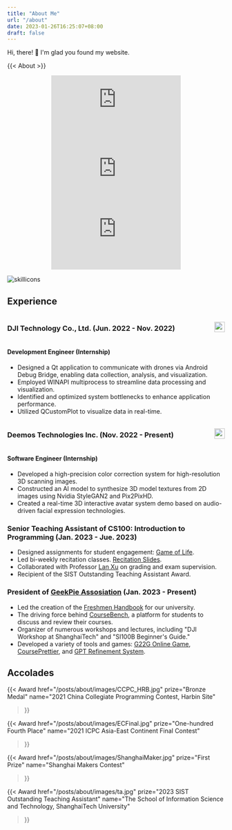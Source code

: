 ```yaml
---
title: "About Me"
url: "/about"
date: 2023-01-26T16:25:07+08:00
draft: false
---
```


Hi, there! 👋 I'm glad you found my website.

{{< About >}}

<div style="display:flex; justify-content: space-evenly; flex-wrap: wrap;">
<iframe
    src="https://github-readme-stats-one-bice.vercel.app/api?username=clarivy&theme=transparent&show_icons=true&include_all_commits=true&role=OWNER,ORGANIZATION_MEMBER&count_private=true&line_height=29"
    style="border: 0;overflow: hidden;"
    >
</iframe>
<iframe
    src="https://github-readme-stats.vercel.app/api/top-langs/?username=clarivy&theme=transparent&layout=compact&langs_count=6&include_all_commits=true&role=OWNER,ORGANIZATION_MEMBER&include_orgs=true"
    style="border: 0;overflow: hidden;"
    >
</iframe>
</div>

<div style="display:flex; justify-content: space-evenly; flex-wrap: wrap;">
<iframe
    src="https://github-readme-streak-stats.herokuapp.com/?user=clarivy&hide_border=true&background=EBEBEB00&theme=tokyonight&mode=weekly"
    style="border: 0;"
    >
    </iframe>
</div>

![skillicons](https://skillicons.dev/icons?i=cpp,py,pytorch,qt,cmake,git,github,linux,md,matlab,react,regex,vim,vite,vscode,vue,nextjs,nodejs,fastapi,docker,d3,js,ts,html,css,arduino,blender,c,webpack,visualstudio)

## Experience

<div style="display:flex; justify-content: space-between;align-items: center;">
<h3>
DJI Technology Co., Ltd. (Jun. 2022 - Nov. 2022)
</h3>
<img src="/posts/about/images/dji.svg" style="height:24px;margin:0;">
</img>
</div>

#### Development Engineer (Internship)

- Designed a Qt application to communicate with drones via Android Debug Bridge, enabling data collection, analysis, and visualization.
- Employed WINAPI multiprocess to streamline data processing and visualization.
- Identified and optimized system bottlenecks to enhance application performance.
- Utilized QCustomPlot to visualize data in real-time.

<div style="display:flex; justify-content: space-between;align-items: center;">
<h3>
Deemos Technologies Inc. (Nov. 2022 - Present)
</h3>
<img src="/posts/about/images/deemos-dark.png" style="height:24px;margin:0;">
</img>
</div>

#### Software Engineer (Internship)

- Developed a high-precision color correction system for high-resolution 3D scanning images.
- Constructed an AI model to synthesize 3D model textures from 2D images using Nvidia StyleGAN2 and Pix2PixHD.
- Created a real-time 3D interactive avatar system demo based on audio-driven facial expression technologies.

### Senior Teaching Assistant of CS100: Introduction to Programming (Jan. 2023 - Jue. 2023)

- Designed assignments for student engagement: [Game of Life](https://github.com/Clarivy/GameOfLife-Homework).
- Led bi-weekly recitation classes. [Recitation Slides](https://github.com/GKxxQAQ/CS100-recitations-spring2023).
- Collaborated with Professor [Lan Xu](https://www.xu-lan.com/) on grading and exam supervision.
- Recipient of the SIST Outstanding Teaching Assistant Award.

### President of [GeekPie Assosiation](https://github.com/ShanghaitechGeekPie/) (Jan. 2023 - Present)

- Led the creation of the [Freshmen Handbook](https://github.com/ShanghaitechGeekPie/fresh) for our university.
- The driving force behind [CourseBench](https://github.com/ShanghaitechGeekPie/coursebench-frontend), a platform for students to discuss and review their courses.
- Organizer of numerous workshops and lectures, including "DJI Workshop at ShanghaiTech" and "SI100B Beginner's Guide."
- Developed a variety of tools and games: [G22G Online Game](https://github.com/ShanghaitechGeekPie/g22g-frontend), [CoursePrettier](https://github.com/Clarivy/CoursePrettier-frontend), and [GPT Refinement System](https://github.com/Clarivy/CourseBench_GPTWorker/).

## Accolades

{{< Award 
    href="/posts/about/images/CCPC_HRB.jpg"
    prize="Bronze Medal"
    name="2021 China Collegiate Programming Contest, Harbin Site"
>}}

{{< Award 
    href="/posts/about/images/ECFinal.jpg"
    prize="One-hundred Fourth Place"
    name="2021 ICPC Asia-East Continent Final Contest"
>}}

{{< Award 
    href="/posts/about/images/ShanghaiMaker.jpg"
    prize="First Prize"
    name="Shanghai Makers Contest"
>}}

{{< Award 
    href="/posts/about/images/ta.jpg"
    prize="2023 SIST Outstanding Teaching Assistant"
    name="The School of Information Science and Technology, ShanghaiTech University"
>}}
